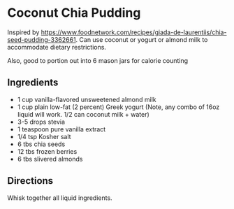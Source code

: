 # Coconut Chia Pudding
Inspired by https://www.foodnetwork.com/recipes/giada-de-laurentiis/chia-seed-pudding-3362661. Can use coconut or yogurt or almond milk to accommodate dietary restrictions.

Also, good to portion out into 6 mason jars for calorie counting

## Ingredients
- 1 cup vanilla-flavored unsweetened almond milk
- 1 cup plain low-fat (2 percent) Greek yogurt
(Note, any combo of 16oz liquid will work. 1/2 can coconut milk + water)
- 3-5 drops stevia
- 1 teaspoon pure vanilla extract
- 1/4 tsp Kosher salt
- 6 tbs chia seeds
- 12 tbs frozen berries
- 6 tbs slivered almonds

## Directions
Whisk together all liquid ingredients.
